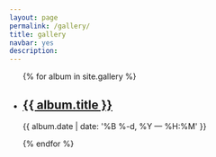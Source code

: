 ```yaml
---
layout: page
permalink: /gallery/
title: gallery
navbar: yes
description: 
---
```


<ul class="post-list">
{% for album in site.gallery %}
    <li>
        <h2><a class="poem-title" href="{{ poem.url | prepend: site.baseurl }}">{{ album.title }}</a></h2>
        <p class="post-meta">{{ album.date | date: '%B %-d, %Y — %H:%M' }}</p>
      </li>
{% endfor %}
</ul>